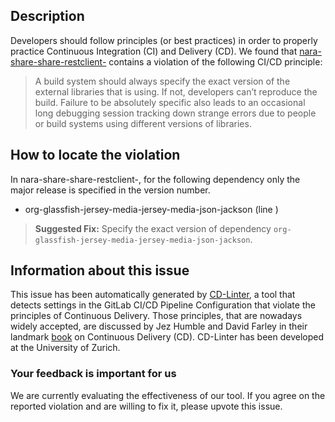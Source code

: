 
## Description
Developers should follow principles (or best practices) in order to properly practice Continuous Integration (CI) and Delivery (CD).
We found that [nara-share-share-restclient-](https://gitlab.com/msa-son/bbs/blob/master/.gitlab-ci.yml) contains a violation of the following CI/CD principle:

> A build system should always specify the exact version of the external libraries that is using.
If not, developers can’t reproduce the build. Failure to be absolutely specific also leads to an occasional long debugging session tracking down strange errors due to people or build systems using different versions of libraries.

## How to locate the violation

In nara-share-share-restclient-, for the following dependency only the major release is specified in the version number.

* org-glassfish-jersey-media-jersey-media-json-jackson (line )

> **Suggested Fix:** Specify the exact version of dependency `org-glassfish-jersey-media-jersey-media-json-jackson`.

## Information about this issue

This issue has been automatically generated by [CD-Linter](https://gitlab.com/Jancso/configuration-analytics), a tool that detects settings in the GitLab CI/CD Pipeline Configuration that violate the principles of Continuous Delivery. Those principles, that are nowadays widely accepted, are discussed by Jez Humble and David Farley in their landmark [book](https://www.oreilly.com/library/view/continuous-delivery-reliable/9780321670250/) on Continuous Delivery (CD). CD-Linter has been developed at the University of Zurich.

### Your feedback is important for us
We are currently evaluating the effectiveness of our tool. If you agree on the reported violation and are willing to fix it, please upvote this issue.